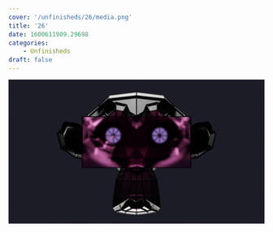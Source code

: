 ```yaml
---
cover: '/unfinisheds/26/media.png'
title: '26'
date: 1600611909.29698
categories:
    - Unfinisheds
draft: false
---
```


![](media.png)

                